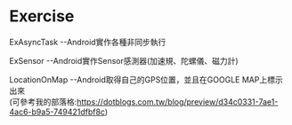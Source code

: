 # Exercise


ExAsyncTask      --Android實作各種非同步執行

ExSensor         --Android實作Sensor感測器(加速規、陀螺儀、磁力計)

LocationOnMap    --Android取得自己的GPS位置，並且在GOOGLE MAP上標示出來</br>
(可參考我的部落格:https://dotblogs.com.tw/blog/preview/d34c0331-7ae1-4ac6-b9a5-749421dfbf8c)

